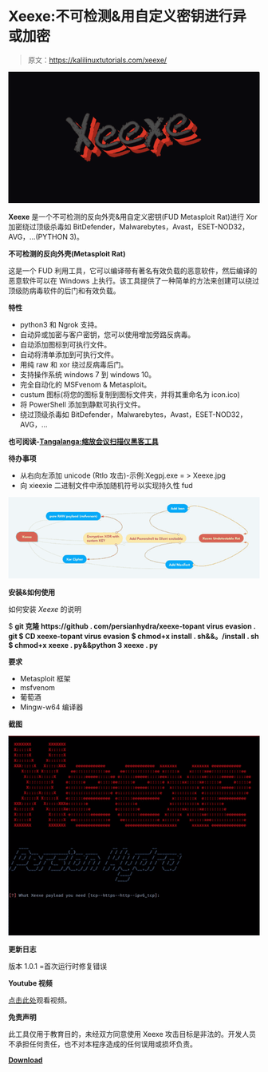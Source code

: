 # Xeexe:不可检测&用自定义密钥进行异或加密

> 原文：<https://kalilinuxtutorials.com/xeexe/>

[![Xeexe : Undetectable & Xor Encrypting With Custom KEY](img//18903eb61a38139ec962cf393bb062f8.png "Xeexe : Undetectable & Xor Encrypting With Custom KEY")](https://1.bp.blogspot.com/-CLjCuj8CPZM/XvH5QGrNqII/AAAAAAAAGsE/KPHZiHbWLUslqpZletjgBlHqG-7oHDGMgCLcBGAsYHQ/s1600/Xee.png)

**Xeexe** 是一个不可检测的反向外壳&用自定义密钥(FUD Metasploit Rat)进行 Xor 加密绕过顶级杀毒如 BitDefender，Malwarebytes，Avast，ESET-NOD32，AVG，…(PYTHON 3)。

**不可检测的反向外壳(Metasploit Rat)**

这是一个 FUD 利用工具，它可以编译带有著名有效负载的恶意软件，然后编译的恶意软件可以在 Windows 上执行。该工具提供了一种简单的方法来创建可以绕过顶级防病毒软件的后门和有效负载。

**特性**

*   python3 和 Ngrok 支持。
*   自动异或加密与客户密钥，您可以使用增加旁路反病毒。
*   自动添加图标到可执行文件。
*   自动将清单添加到可执行文件。
*   用纯 raw 和 xor 绕过反病毒后门。
*   支持操作系统 windows 7 到 windows 10。
*   完全自动化的 MSFvenom & Metasploit。
*   custum 图标(将您的图标复制到图标文件夹，并将其重命名为 icon.ico)
*   将 PowerShell 添加到静默可执行文件。
*   绕过顶级杀毒如 BitDefender，Malwarebytes，Avast，ESET-NOD32，AVG，…

**也可阅读-[Tangalanga:缩放会议扫描仪黑客工具](https://kalilinuxtutorials.com/tangalanga/)**

**待办事项**

*   从右向左添加 unicode (Rtlo 攻击)-示例:Xegpj.exe = > Xeexe.jpg
*   向 xieexie 二进制文件中添加随机符号以实现持久性 fud

![](img//6e7a1d67aa3f4de7bee7f142dea0ecfc.png)

**安装&如何使用**

如何安装 *Xeexe* 的说明

$ **git 克隆 https://github . com/persianhydra/xeexe-topant virus evasion . git
$ CD xeexe-topant virus evasion
$ chmod+x install . sh&&。/install . sh
$ chmod+x xeexe . py&&python 3 xeexe . py**

**要求**

*   Metasploit 框架
*   msfvenom
*   葡萄酒
*   Mingw-w64 编译器

**截图**

![](img//115bd23065e03c1b0124fd38cd742342.png)

**更新日志**

版本 1.0.1 =首次运行时修复错误

**Youtube 视频**

[点击此处](https://github.com/persianhydra/Xeexe-TopAntivirusEvasion/blob/master)观看视频。

**免责声明**

此工具仅用于教育目的，未经双方同意使用 Xeexe 攻击目标是非法的。开发人员不承担任何责任，也不对本程序造成的任何误用或损坏负责。

[**Download**](https://github.com/persianhydra/Xeexe-TopAntivirusEvasion)